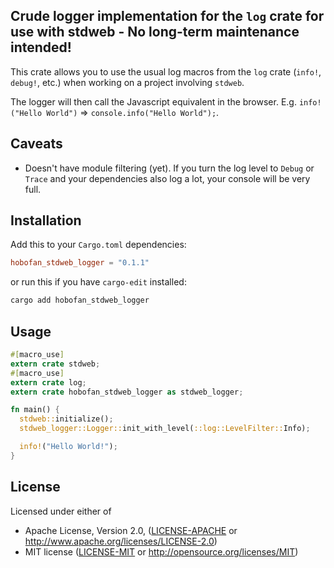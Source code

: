 ## Crude logger implementation for the `log` crate for use with stdweb - No long-term maintenance intended!

This crate allows you to use the usual log macros from the `log` crate (`info!`, `debug!`, etc.) when working on a project involving `stdweb`.

The logger will then call the Javascript equivalent in the browser. E.g. `info!("Hello World")` => `console.info("Hello World");`.

## Caveats

- Doesn't have module filtering (yet). If you turn the log level to `Debug` or `Trace` and your dependencies also log a lot, your console will be very full.

## Installation

Add this to your `Cargo.toml` dependencies:
```toml
hobofan_stdweb_logger = "0.1.1"
```

or run this if you have `cargo-edit` installed:
```bash
cargo add hobofan_stdweb_logger
```

## Usage

```rust
#[macro_use]
extern crate stdweb;
#[macro_use]
extern crate log;
extern crate hobofan_stdweb_logger as stdweb_logger;

fn main() {
  stdweb::initialize();
  stdweb_logger::Logger::init_with_level(::log::LevelFilter::Info);

  info!("Hello World!");
}
```

## License

Licensed under either of

  * Apache License, Version 2.0, ([LICENSE-APACHE](LICENSE-APACHE) or http://www.apache.org/licenses/LICENSE-2.0)
  * MIT license ([LICENSE-MIT](LICENSE-MIT) or http://opensource.org/licenses/MIT)
